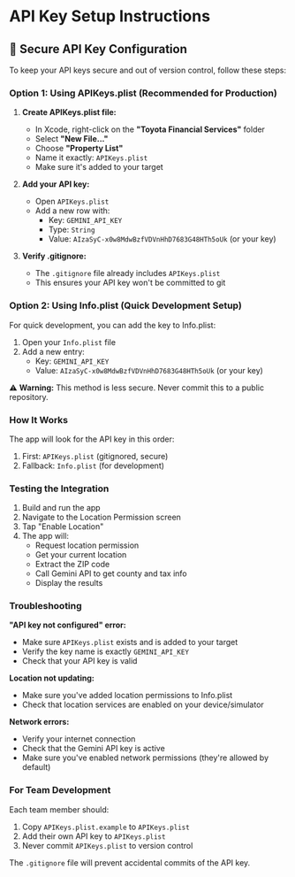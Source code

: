 # API Key Setup Instructions

## 🔐 Secure API Key Configuration

To keep your API keys secure and out of version control, follow these steps:

### Option 1: Using APIKeys.plist (Recommended for Production)

1. **Create APIKeys.plist file:**
   - In Xcode, right-click on the **"Toyota Financial Services"** folder
   - Select **"New File..."**
   - Choose **"Property List"**
   - Name it exactly: `APIKeys.plist`
   - Make sure it's added to your target

2. **Add your API key:**
   - Open `APIKeys.plist`
   - Add a new row with:
     - Key: `GEMINI_API_KEY`
     - Type: `String`
     - Value: `AIzaSyC-x0w8MdwBzfVDVnHhD7683G48HTh5oUk` (or your key)

3. **Verify .gitignore:**
   - The `.gitignore` file already includes `APIKeys.plist`
   - This ensures your API key won't be committed to git

### Option 2: Using Info.plist (Quick Development Setup)

For quick development, you can add the key to Info.plist:

1. Open your `Info.plist` file
2. Add a new entry:
   - Key: `GEMINI_API_KEY`
   - Value: `AIzaSyC-x0w8MdwBzfVDVnHhD7683G48HTh5oUk` (or your key)

⚠️ **Warning:** This method is less secure. Never commit this to a public repository.

### How It Works

The app will look for the API key in this order:
1. First: `APIKeys.plist` (gitignored, secure)
2. Fallback: `Info.plist` (for development)

### Testing the Integration

1. Build and run the app
2. Navigate to the Location Permission screen
3. Tap "Enable Location"
4. The app will:
   - Request location permission
   - Get your current location
   - Extract the ZIP code
   - Call Gemini API to get county and tax info
   - Display the results

### Troubleshooting

**"API key not configured" error:**
- Make sure `APIKeys.plist` exists and is added to your target
- Verify the key name is exactly `GEMINI_API_KEY`
- Check that your API key is valid

**Location not updating:**
- Make sure you've added location permissions to Info.plist
- Check that location services are enabled on your device/simulator

**Network errors:**
- Verify your internet connection
- Check that the Gemini API key is active
- Make sure you've enabled network permissions (they're allowed by default)

### For Team Development

Each team member should:
1. Copy `APIKeys.plist.example` to `APIKeys.plist`
2. Add their own API key to `APIKeys.plist`
3. Never commit `APIKeys.plist` to version control

The `.gitignore` file will prevent accidental commits of the API key.

